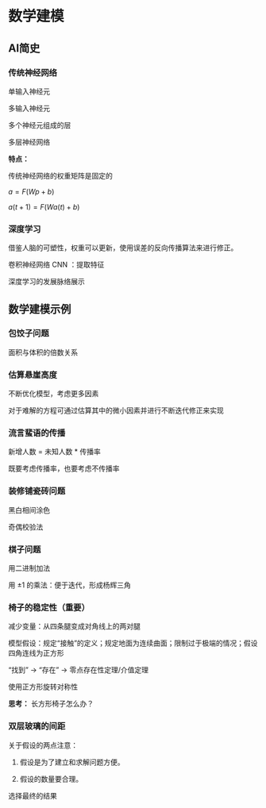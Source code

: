# 数学建模

## AI简史

### 传统神经网络

单输入神经元

多输入神经元

多个神经元组成的层

多层神经网络

**特点：**

传统神经网络的权重矩阵是固定的

$a = F(Wp + b)$ 

$a(t+1) = F(Wa(t) + b)$

### 深度学习

借鉴人脑的可塑性，权重可以更新，使用误差的反向传播算法来进行修正。

卷积神经网络 CNN ：提取特征

深度学习的发展脉络展示

## 数学建模示例

### 包饺子问题

面积与体积的倍数关系

### 估算悬崖高度

不断优化模型，考虑更多因素

对于难解的方程可通过估算其中的微小因素并进行不断迭代修正来实现

### 流言蜚语的传播

新增人数 = 未知人数 * 传播率

既要考虑传播率，也要考虑不传播率

### 装修铺瓷砖问题

黑白相间涂色

奇偶校验法

### 棋子问题

用二进制加法

用 ±1 的乘法：便于迭代，形成杨辉三角

### 椅子的稳定性（重要）

减少变量：从四条腿变成对角线上的两对腿

模型假设：规定“接触”的定义；规定地面为连续曲面；限制过于极端的情况；假设四角连线为正方形

“找到” $\rightarrow$ “存在” $\rightarrow$ 零点存在性定理/介值定理

使用正方形旋转对称性

**思考：** 长方形椅子怎么办？

### 双层玻璃的间距

关于假设的两点注意：

1. 假设是为了建立和求解问题方便。

2. 假设的数量要合理。

选择最终的结果